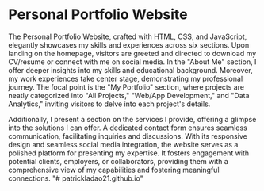 # Personal Portfolio Website
The Personal Portfolio Website, crafted with HTML, CSS, and JavaScript, elegantly showcases my skills and experiences across six sections. Upon landing on the homepage, visitors are greeted and directed to download my CV/resume or connect with me on social media. In the "About Me" section, I offer deeper insights into my skills and educational background. Moreover, my work experiences take center stage, demonstrating my professional journey. The focal point is the "My Portfolio" section, where projects are neatly categorized into "All Projects," "Web/App Development," and "Data Analytics," inviting visitors to delve into each project's details.

Additionally, I present a section on the services I provide, offering a glimpse into the solutions I can offer. A dedicated contact form ensures seamless communication, facilitating inquiries and discussions. With its responsive design and seamless social media integration, the website serves as a polished platform for presenting my expertise. It fosters engagement with potential clients, employers, or collaborators, providing them with a comprehensive view of my capabilities and fostering meaningful connections.
"# patrickladao21.github.io" 
